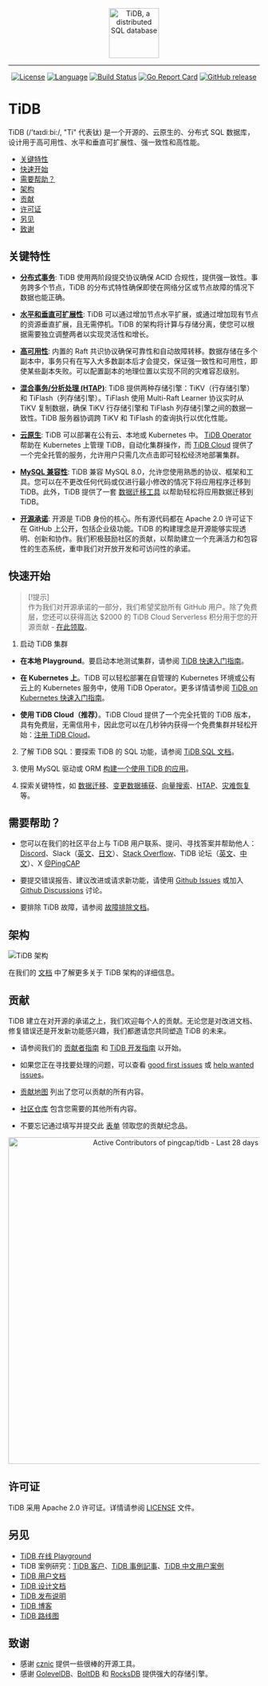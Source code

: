 <div align="center">
<a href='https://www.pingcap.com/?utm_source=github&utm_medium=tidb'>
<img src="docs/tidb-logo.png" alt="TiDB, a distributed SQL database" height=100></img>
</a>

---

[![License](https://img.shields.io/badge/License-Apache_2.0-blue.svg)](https://github.com/pingcap/tidb/blob/master/LICENSE)
[![Language](https://img.shields.io/badge/Language-Go-blue.svg)](https://golang.org/)
[![Build Status](https://prow.tidb.net/badge.svg?jobs=pingcap/tidb/merged_build)](https://prow.tidb.net/?repo=pingcap%2Ftidb&type=postsubmit&job=pingcap%2Ftidb%2Fmerged_build)
[![Go Report Card](https://goreportcard.com/badge/github.com/pingcap/tidb)](https://goreportcard.com/report/github.com/pingcap/tidb)
[![GitHub release](https://img.shields.io/github/tag/pingcap/tidb.svg?label=release)](https://github.com/pingcap/tidb/releases)
</div>

# TiDB

TiDB (/’taɪdiːbi:/, "Ti" 代表钛) 是一个开源的、云原生的、分布式 SQL 数据库，设计用于高可用性、水平和垂直可扩展性、强一致性和高性能。

- [关键特性](#关键特性)
- [快速开始](#快速开始)
- [需要帮助？](#需要帮助)
- [架构](#架构)
- [贡献](#贡献)
- [许可证](#许可证)
- [另见](#另见)
- [致谢](#致谢)

## 关键特性

- **[分布式事务](https://www.pingcap.com/blog/distributed-transactions-tidb?utm_source=github&utm_medium=tidb)**: TiDB 使用两阶段提交协议确保 ACID 合规性，提供强一致性。事务跨多个节点，TiDB 的分布式特性确保即使在网络分区或节点故障的情况下数据也能正确。

- **[水平和垂直可扩展性](https://docs.pingcap.com/tidb/stable/scale-tidb-using-tiup?utm_source=github&utm_medium=tidb)**: TiDB 可以通过增加节点水平扩展，或通过增加现有节点的资源垂直扩展，且无需停机。TiDB 的架构将计算与存储分离，使您可以根据需要独立调整两者以实现灵活性和增长。

- **[高可用性](https://docs.pingcap.com/tidbcloud/high-availability-with-multi-az?utm_source=github&utm_medium=tidb)**: 内置的 Raft 共识协议确保可靠性和自动故障转移。数据存储在多个副本中，事务只有在写入大多数副本后才会提交，保证强一致性和可用性，即使某些副本失败。可以配置副本的地理位置以实现不同的灾难容忍级别。

- **[混合事务/分析处理 (HTAP)](https://www.pingcap.com/blog/htap-demystified-defining-modern-data-architecture-tidb?utm_source=github&utm_medium=tidb)**: TiDB 提供两种存储引擎：TiKV（行存储引擎）和 TiFlash（列存储引擎）。TiFlash 使用 Multi-Raft Learner 协议实时从 TiKV 复制数据，确保 TiKV 行存储引擎和 TiFlash 列存储引擎之间的数据一致性。TiDB 服务器协调跨 TiKV 和 TiFlash 的查询执行以优化性能。

- **[云原生](https://www.pingcap.com/cloud-native?utm_source=github&utm_medium=tidb)**: TiDB 可以部署在公有云、本地或 Kubernetes 中。 [TiDB Operator](https://docs.pingcap.com/tidb-in-kubernetes/stable/tidb-operator-overview/?utm_source=github&utm_medium=tidb) 帮助在 Kubernetes 上管理 TiDB，自动化集群操作，而 [TiDB Cloud](https://tidbcloud.com/?utm_source=github&utm_medium=tidb) 提供了一个完全托管的服务，允许用户只需几次点击即可轻松经济地部署集群。

- **[MySQL 兼容性](https://docs.pingcap.com/tidb/stable/mysql-compatibility?utm_source=github&utm_medium=tidb)**: TiDB 兼容 MySQL 8.0，允许您使用熟悉的协议、框架和工具。您可以在不更改任何代码或仅进行最小修改的情况下将应用程序迁移到 TiDB。此外，TiDB 提供了一套 [数据迁移工具](https://docs.pingcap.com/tidb/stable/ecosystem-tool-user-guide?utm_source=github&utm_medium=tidb) 以帮助轻松将应用数据迁移到 TiDB。

- **[开源承诺](https://www.pingcap.com/blog/open-source-is-in-our-dna-reaffirming-tidb-commitment?utm_source=github&utm_medium=tidb)**: 开源是 TiDB 身份的核心。所有源代码都在 Apache 2.0 许可证下在 GitHub 上公开，包括企业级功能。TiDB 的构建理念是开源能够实现透明、创新和协作。我们积极鼓励社区的贡献，以帮助建立一个充满活力和包容性的生态系统，重申我们对开放开发和可访问性的承诺。

## 快速开始

> [!提示]  
> 作为我们对开源承诺的一部分，我们希望奖励所有 GitHub 用户。除了免费层，您还可以获得高达 $2000 的 TiDB Cloud Serverless 积分用于您的开源贡献 - [在此领取](https://ossinsight.io/open-source-heroes/?utm_source=ossinsight&utm_medium=referral&utm_campaign=plg_OSScontribution_credit_05)。

1. 启动 TiDB 集群

  - **在本地 Playground**。要启动本地测试集群，请参阅 [TiDB 快速入门指南](https://docs.pingcap.com/tidb/stable/quick-start-with-tidb#deploy-a-local-test-cluster?utm_source=github&utm_medium=tidb)。

  - **在 Kubernetes 上**。TiDB 可以轻松部署在自管理的 Kubernetes 环境或公有云上的 Kubernetes 服务中，使用 TiDB Operator。更多详情请参阅 [TiDB on Kubernetes 快速入门指南](https://docs.pingcap.com/tidb-in-kubernetes/stable/get-started?utm_source=github&utm_medium=tidb)。

  - **使用 TiDB Cloud（推荐）**。TiDB Cloud 提供了一个完全托管的 TiDB 版本，具有免费层，无需信用卡，因此您可以在几秒钟内获得一个免费集群并轻松开始：[注册 TiDB Cloud](https://tidbcloud.com/free-trial?utm_source=github&utm_medium=tidb)。

2. 了解 TiDB SQL：要探索 TiDB 的 SQL 功能，请参阅 [TiDB SQL 文档](https://docs.pingcap.com/tidb/stable/sql-statement-overview?utm_source=github&utm_medium=tidb)。

3. 使用 MySQL 驱动或 ORM [构建一个使用 TiDB 的应用](https://docs.pingcap.com/tidbcloud/dev-guide-overview?utm_source=github&utm_medium=tidb)。

4. 探索关键特性，如 [数据迁移](https://docs.pingcap.com/tidbcloud/tidb-cloud-migration-overview?utm_source=github&utm_medium=tidb)、[变更数据捕获](https://docs.pingcap.com/tidbcloud/changefeed-overview?utm_source=github&utm_medium=tidb)、[向量搜索](https://docs.pingcap.com/tidbcloud/vector-search-overview?utm_source=github&utm_medium=tidb)、[HTAP](https://docs.pingcap.com/tidbcloud/tidb-cloud-htap-quickstart?utm_source=github&utm_medium=tidb)、[灾难恢复](https://docs.pingcap.com/tidb/stable/dr-solution-introduction?utm_source=github&utm_medium=tidb) 等。

## 需要帮助？

- 您可以在我们的社区平台上与 TiDB 用户联系、提问、寻找答案并帮助他人：[Discord](https://discord.gg/KVRZBR2DrG?utm_source=github)、Slack（[英文](https://slack.tidb.io/invite?team=tidb-community&channel=everyone&ref=pingcap-tidb)、[日文](https://slack.tidb.io/invite?team=tidb-community&channel=tidb-japan&ref=github-tidb)）、[Stack Overflow](https://stackoverflow.com/questions/tagged/tidb)、TiDB 论坛（[英文](https://ask.pingcap.com/)、[中文](https://asktug.com)）、X [@PingCAP](https://twitter.com/PingCAP)

- 要提交错误报告、建议改进或请求新功能，请使用 [Github Issues](https://github.com/pingcap/tidb/issues) 或加入 [Github Discussions](https://github.com/orgs/pingcap/discussions) 讨论。

- 要排除 TiDB 故障，请参阅 [故障排除文档](https://docs.pingcap.com/tidb/stable/tidb-troubleshooting-map?utm_source=github&utm_medium=tidb)。

## 架构

![TiDB 架构](./docs/tidb-architecture.png)

在我们的 [文档](https://docs.pingcap.com/tidb/stable/tidb-architecture?utm_source=github&utm_medium=tidb) 中了解更多关于 TiDB 架构的详细信息。

## 贡献

TiDB 建立在对开源的承诺之上，我们欢迎每个人的贡献。无论您是对改进文档、修复错误还是开发新功能感兴趣，我们都邀请您共同塑造 TiDB 的未来。

- 请参阅我们的 [贡献者指南](https://github.com/pingcap/community/blob/master/contributors/README.md#how-to-contribute) 和 [TiDB 开发指南](https://pingcap.github.io/tidb-dev-guide/index.html) 以开始。

- 如果您正在寻找要处理的问题，可以查看 [good first issues](https://github.com/pingcap/tidb/issues?q=is%3Aopen+is%3Aissue+label%3A%22good+first+issue%22) 或 [help wanted issues](https://github.com/pingcap/tidb/issues?q=is%3Aopen+is%3Aissue+label%3A%22help+wanted%22)。

- [贡献地图](https://github.com/pingcap/tidb-map/blob/master/maps/contribution-map.md#a-map-that-guides-what-and-how-contributors-can-contribute) 列出了您可以贡献的所有内容。

- [社区仓库](https://github.com/pingcap/community) 包含您需要的其他所有内容。

- 不要忘记通过填写并提交此 [表单](https://forms.pingcap.com/f/tidb-contribution-swag) 领取您的贡献纪念品。

<a href="https://next.ossinsight.io/widgets/official/compose-recent-active-contributors?repo_id=41986369&limit=30" target="_blank" style="display: block" align="center">
  <picture>
  <source media="(prefers-color-scheme: dark)" srcset="https://next.ossinsight.io/widgets/official/compose-recent-active-contributors/thumbnail.png?repo_id=41986369&limit=30&image_size=auto&color_scheme=dark" width="655" height="auto">
  <img alt="Active Contributors of pingcap/tidb - Last 28 days" src="https://next.ossinsight.io/widgets/official/compose-recent-active-contributors/thumbnail.png?repo_id=41986369&limit=30&image_size=auto&color_scheme=light" width="655" height="auto">
  </picture>
</a>

## 许可证

TiDB 采用 Apache 2.0 许可证。详情请参阅 [LICENSE](./LICENSE) 文件。

## 另见

- [TiDB 在线 Playground](https://play.tidbcloud.com/?utm_source=github&utm_medium=tidb_readme)
- TiDB 案例研究：[TiDB 客户](https://www.pingcap.com/customers/?utm_source=github&utm_medium=tidb)、[TiDB 事例記事](https://pingcap.co.jp/case-study/?utm_source=github&utm_medium=tidb)、[TiDB 中文用户案例](https://cn.pingcap.com/case/?utm_source=github&utm_medium=tidb)
- [TiDB 用户文档](https://docs.pingcap.com/tidb/stable?utm_source=github&utm_medium=tidb)
- [TiDB 设计文档](/docs/design)
- [TiDB 发布说明](https://docs.pingcap.com/tidb/dev/release-notes?utm_source=github&utm_medium=tidb)
- [TiDB 博客](https://www.pingcap.com/blog/?utm_source=github&utm_medium=tidb)
- [TiDB 路线图](roadmap.md)

## 致谢

- 感谢 [cznic](https://github.com/cznic) 提供一些很棒的开源工具。
- 感谢 [GolevelDB](https://github.com/syndtr/goleveldb)、[BoltDB](https://github.com/boltdb/bolt) 和 [RocksDB](https://github.com/facebook/rocksdb) 提供强大的存储引擎。
